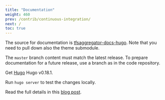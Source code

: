 ```yaml
---
title: "Documentation"
weight: 460
prev: /contrib/continuous-integration/
next: /
toc: true
---
```


The source for documentation is [tfsaggregator-docs-hugo](https://github.com/tfsaggregator/tfsaggregator-docs-hugo).
Note that you need to pull down also the theme submodule.

The `master` branch content must match the latest release.
To prepare documentation for a future release, use a branch as in the code repository.

Get [Hugo](https://gohugo.io/getting-started/installing/) Hugo v0.18.1.


Run `hugo server` to test the changes locally.

Read the full details in this [blog post](http://blog.casavian.eu/2017/03/07/automate-publishing-documentation-using-hugo-and-github-pages/).

